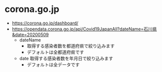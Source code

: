 # corona.go.jp

- https://corona.go.jp/dashboard/
- https://opendata.corona.go.jp/api/Covid19JapanAll?dateName=石川県&date=20200509
  - dateName
    - 取得する感染者数を都道府県で絞り込みます
    - デフォルトは全都道府県です
  - date
    取得する感染者数を年月日で絞り込みます
    - デフォルトは全データです